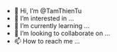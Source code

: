 - 👋 Hi, I’m @TamThienTu
- 👀 I’m interested in ...
- 🌱 I’m currently learning ...
- 💞️ I’m looking to collaborate on ...
- 📫 How to reach me ...

<!---
TamThienTu/TamThienTu is a ✨ special ✨ repository because its `README.md` (this file) appears on your GitHub profile.
You can click the Preview link to take a look at your changes.
--->
